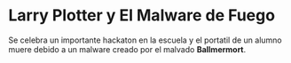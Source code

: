 # Larry Plotter y El Malware de Fuego

Se celebra un importante hackaton en la escuela y el portatil de un alumno muere debido a un malware creado por el malvado **Ballmermort**.
